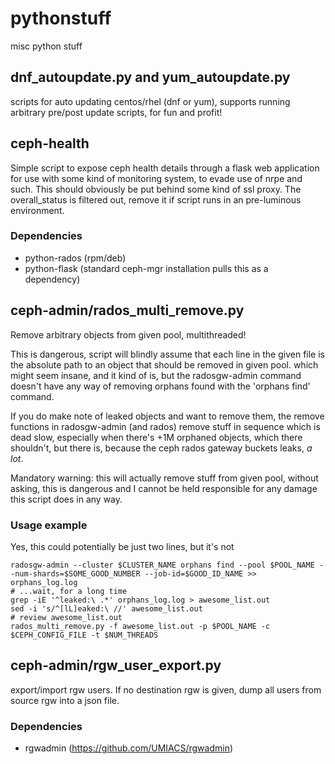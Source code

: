 # pythonstuff
misc python stuff
## dnf_autoupdate.py and yum_autoupdate.py
scripts for auto updating centos/rhel (dnf or yum), supports running arbitrary pre/post update scripts, for fun and profit!
## ceph-health
Simple script to expose ceph health details through a flask web application for use with some kind of monitoring system, to evade use of nrpe and such. This should obviously be put behind some kind of ssl proxy. The overall_status is filtered out, remove it if script runs in an pre-luminous environment.
### Dependencies
* python-rados (rpm/deb)
* python-flask (standard ceph-mgr installation pulls this as a dependency)
## ceph-admin/rados_multi_remove.py
Remove arbitrary objects from given pool, multithreaded!

This is dangerous, script will blindly assume that each line in the given file is the absolute path to an object that should be removed in given pool. which might seem insane, and it kind of is, but the radosgw-admin command doesn't have any way of removing orphans found with the 'orphans find' command.

If you do make note of leaked objects and want to remove them, the remove functions in radosgw-admin (and rados) remove stuff in sequence which is dead slow, especially when there's +1M orphaned objects, which there shouldn't, but there is, because the ceph rados gateway buckets leaks, *a lot*.

Mandatory warning: this will actually remove stuff from given pool, without asking, this is dangerous and I cannot be held responsible for any damage this script does in any way.

### Usage example
Yes, this could potentially be just two lines, but it's not

```
radosgw-admin --cluster $CLUSTER_NAME orphans find --pool $POOL_NAME --num-shards=$SOME_GOOD_NUMBER --job-id=$GOOD_ID_NAME >> orphans_log.log
# ...wait, for a long time
grep -iE '^leaked:\ .*' orphans_log.log > awesome_list.out
sed -i 's/^[lL]eaked:\ //' awesome_list.out
# review awesome_list.out
rados_multi_remove.py -f awesome_list.out -p $POOL_NAME -c $CEPH_CONFIG_FILE -t $NUM_THREADS
```
## ceph-admin/rgw_user_export.py
export/import rgw users. If no destination rgw is given, dump all users from source rgw into a json file.
### Dependencies
* rgwadmin (https://github.com/UMIACS/rgwadmin)
